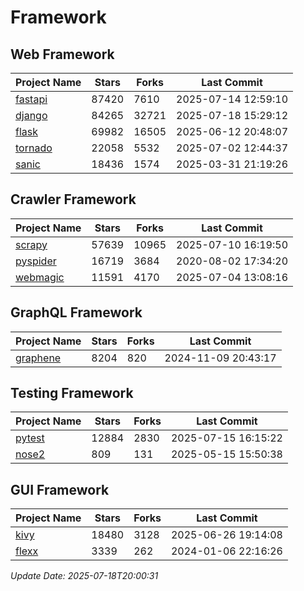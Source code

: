 # Framework

## Web Framework
| Project Name | Stars | Forks | Last Commit |
| ------------ | ----- | ----- | ----------- |
| [fastapi](https://github.com/fastapi/fastapi) | 87420 | 7610 | 2025-07-14 12:59:10 |
| [django](https://github.com/django/django) | 84265 | 32721 | 2025-07-18 15:29:12 |
| [flask](https://github.com/pallets/flask) | 69982 | 16505 | 2025-06-12 20:48:07 |
| [tornado](https://github.com/tornadoweb/tornado) | 22058 | 5532 | 2025-07-02 12:44:37 |
| [sanic](https://github.com/sanic-org/sanic) | 18436 | 1574 | 2025-03-31 21:19:26 |

## Crawler Framework
| Project Name | Stars | Forks | Last Commit |
| ------------ | ----- | ----- | ----------- |
| [scrapy](https://github.com/scrapy/scrapy) | 57639 | 10965 | 2025-07-10 16:19:50 |
| [pyspider](https://github.com/binux/pyspider) | 16719 | 3684 | 2020-08-02 17:34:20 |
| [webmagic](https://github.com/code4craft/webmagic) | 11591 | 4170 | 2025-07-04 13:08:16 |

## GraphQL Framework
| Project Name | Stars | Forks | Last Commit |
| ------------ | ----- | ----- | ----------- |
| [graphene](https://github.com/graphql-python/graphene) | 8204 | 820 | 2024-11-09 20:43:17 |

## Testing Framework
| Project Name | Stars | Forks | Last Commit |
| ------------ | ----- | ----- | ----------- |
| [pytest](https://github.com/pytest-dev/pytest) | 12884 | 2830 | 2025-07-15 16:15:22 |
| [nose2](https://github.com/nose-devs/nose2) | 809 | 131 | 2025-05-15 15:50:38 |

## GUI Framework
| Project Name | Stars | Forks | Last Commit |
| ------------ | ----- | ----- | ----------- |
| [kivy](https://github.com/kivy/kivy) | 18480 | 3128 | 2025-06-26 19:14:08 |
| [flexx](https://github.com/flexxui/flexx) | 3339 | 262 | 2024-01-06 22:16:26 |

*Update Date: 2025-07-18T20:00:31*